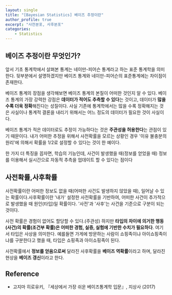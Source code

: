 ```yaml
---
layout: single
title: "[Bayesian Statistics] 베이즈 추정이란"
author_profile: true
excerpt: "사전분포, 사후분포"
categories:
    - Statistics
---
```


## 베이즈 추정이란 무엇인가?

앞서 기초 통계학에서 살펴본 통계는 네이만-피어슨 통계라고 하는 표준 통계학을 의미한다. 뒷부분에서 설명하겠지만 베이즈 통계와 네이만-피어슨의 표준통계에는 차이점이 존재한다. 

베이즈 통계의 장점을 생각해보면 베이즈 통계의 본질이 어떠한 것인지 알 수 있다. 베이즈 통계의 가장 강력한 강점은 **데이터가 적어도 추측할 수 있다**는 것이고, 데이터가 **많을 수록 더욱 정확**해진다는 성질이다. 사실 기존에 통계학에서는 많을 수록 정확해지는 것은 사실이나 통계적 결론을 내리기 위해서는 어느 정도의 데이터가 필요한 것이 사실이다. 

베이즈 통계가 적은 데이터로도 추정이 가능하다는 것은 **주관성을 허용한다**는 관점이 있기 때문이다. 내가 어떠한 추정을 위해서 사전확률을 모르는 상황인 경우 '이유 불충분의 원리'에 의해서 확률을 1/2로 설정할 수 있다는 것이 한 예이다. 

한 가지 더 특징을 꼽자면, 학습의 기능인데,  사건이 발생했을 때(정보를 얻었을 때) 정보를 이용해서 실시간으로 자동적 추측을 업데이트 할 수 있다는 점이다

## 사전확률,사후확률

사전확률이란 어떠한 정보도 없을 때(어떠한 사건도 발생하지 않았을 때), 일어날 수 있는 확률이다.사후확률이란 '내가' 설정한 사전확률을 기반하여, 어떠한 사건이 추가적으로 발생했을 때 원인(타입)일 확률이다. '사전'과 '사후'는 사건을 기준으로 구분이 되는 것이다.

사전 확률은 경험이 없어도 할당할 수 있다.(주관성) 하지만 **타입의 차이에 의거한 행동(사건)의 확률(조건부 확률)은 어떠한 경험, 실증, 실험에 기반한 수치가 필요하다**. 여기서 타입은 사상을 의미한다. 예를들면 가게에 방문하는 사람이 쇼핑족이냐 아이쇼핑족이냐를 구분한다고 했을 때, 타입은 쇼핑족과 아이쇼핑족이 된다. 

사전확률에서 **정보를 얻음으로써** 달라진 사후확률을 **베이즈 역확률**이라고 하며, 달라진 현상을 **베이즈 갱신**이라고 한다.

## Reference

- 고지마 히로유키, 『세상에서 가장 쉬운 베이즈통계학 입문』, 지상사 (2017)